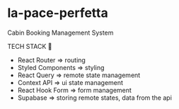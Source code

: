# la-pace-perfetta 
 Cabin Booking Management System

TECH STACK 🚀
* React Router => routing
* Styled Components => styling
* React Query => remote state management
* Context API => ui state management
* React Hook Form => form management
* Supabase => storing remote states, data from the api 
